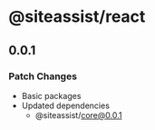 # @siteassist/react

## 0.0.1

### Patch Changes

- Basic packages
- Updated dependencies
  - @siteassist/core@0.0.1
